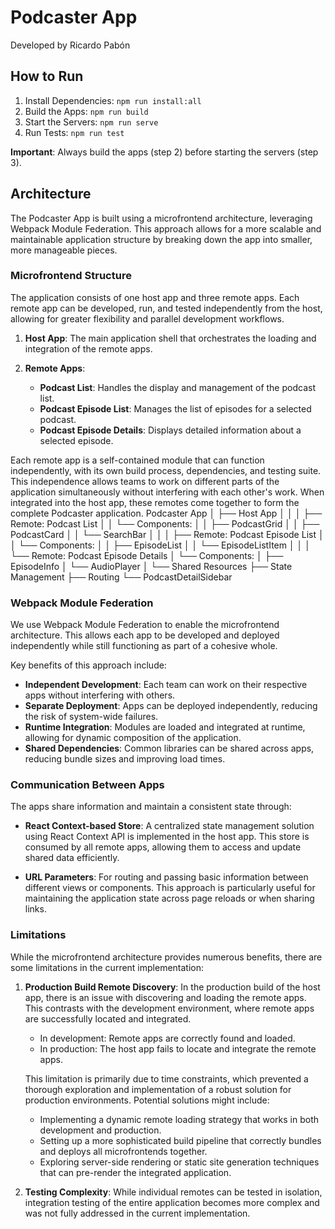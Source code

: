 # Podcaster App

Developed by Ricardo Pabón

## How to Run

1. Install Dependencies: `npm run install:all`
2. Build the Apps: `npm run build`
3. Start the Servers: `npm run serve`
4. Run Tests: `npm run test`

**Important**: Always build the apps (step 2) before starting the servers (step 3).

## Architecture

The Podcaster App is built using a microfrontend architecture, leveraging Webpack Module Federation. This approach allows for a more scalable and maintainable application structure by breaking down the app into smaller, more manageable pieces.

### Microfrontend Structure

The application consists of one host app and three remote apps. Each remote app can be developed, run, and tested independently from the host, allowing for greater flexibility and parallel development workflows.

1. **Host App**: The main application shell that orchestrates the loading and integration of the remote apps.

2. **Remote Apps**:
   - **Podcast List**: Handles the display and management of the podcast list.
   - **Podcast Episode List**: Manages the list of episodes for a selected podcast.
   - **Podcast Episode Details**: Displays detailed information about a selected episode.

Each remote app is a self-contained module that can function independently, with its own build process, dependencies, and testing suite. This independence allows teams to work on different parts of the application simultaneously without interfering with each other's work. When integrated into the host app, these remotes come together to form the complete Podcaster application.
Podcaster App
│
├── Host App
│ │
│ ├── Remote: Podcast List
│ │ └── Components:
│ │ ├── PodcastGrid
│ │ ├── PodcastCard
│ │ └── SearchBar
│ │
│ ├── Remote: Podcast Episode List
│ │ └── Components:
│ │ ├── EpisodeList
│ │ └── EpisodeListItem
│ │
│ └── Remote: Podcast Episode Details
│ └── Components:
│ ├── EpisodeInfo
│ └── AudioPlayer
│
└── Shared Resources
├── State Management
├── Routing
└── PodcastDetailSidebar

### Webpack Module Federation

We use Webpack Module Federation to enable the microfrontend architecture. This allows each app to be developed and deployed independently while still functioning as part of a cohesive whole.

Key benefits of this approach include:

- **Independent Development**: Each team can work on their respective apps without interfering with others.
- **Separate Deployment**: Apps can be deployed independently, reducing the risk of system-wide failures.
- **Runtime Integration**: Modules are loaded and integrated at runtime, allowing for dynamic composition of the application.
- **Shared Dependencies**: Common libraries can be shared across apps, reducing bundle sizes and improving load times.

### Communication Between Apps

The apps share information and maintain a consistent state through:

- **React Context-based Store**: A centralized state management solution using React Context API is implemented in the host app. This store is consumed by all remote apps, allowing them to access and update shared data efficiently.

- **URL Parameters**: For routing and passing basic information between different views or components. This approach is particularly useful for maintaining the application state across page reloads or when sharing links.

### Limitations

While the microfrontend architecture provides numerous benefits, there are some limitations in the current implementation:

1. **Production Build Remote Discovery**: In the production build of the host app, there is an issue with discovering and loading the remote apps. This contrasts with the development environment, where remote apps are successfully located and integrated.

   - In development: Remote apps are correctly found and loaded.
   - In production: The host app fails to locate and integrate the remote apps.

   This limitation is primarily due to time constraints, which prevented a thorough exploration and implementation of a robust solution for production environments. Potential solutions might include:

   - Implementing a dynamic remote loading strategy that works in both development and production.
   - Setting up a more sophisticated build pipeline that correctly bundles and deploys all microfrontends together.
   - Exploring server-side rendering or static site generation techniques that can pre-render the integrated application.

2. **Testing Complexity**: While individual remotes can be tested in isolation, integration testing of the entire application becomes more complex and was not fully addressed in the current implementation.
